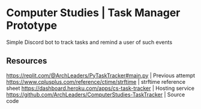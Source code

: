 # Computer Studies | Task Manager Prototype

Simple Discord bot to track tasks and remind a user of such events

## Resources

https://replit.com/@ArchLeaders/PyTaskTracker#main.py | Previous attempt
https://www.cplusplus.com/reference/ctime/strftime | strftime reference sheet
https://dashboard.heroku.com/apps/cs-task-tracker | Hosting service
https://github.com/ArchLeaders/ComputerStudies-TaskTracker | Source code